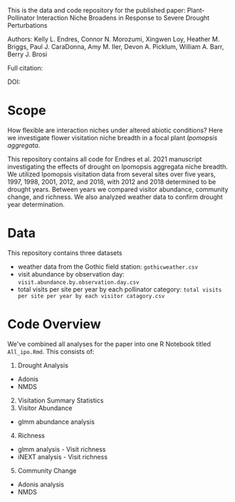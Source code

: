 This is the data and code repository for the published paper: Plant-Pollinator Interaction Niche Broadens in Response to Severe Drought Perturbations

Authors: Kelly L. Endres, Connor N. Morozumi, Xingwen Loy, Heather M. Briggs, Paul J. CaraDonna, Amy M. Iler, Devon A. Picklum, William A. Barr, Berry J. Brosi

Full citation:

DOI:

# Scope

How flexible are interaction niches under altered abiotic conditions? Here we investigate flower visitation niche breadth in a focal plant _Ipomopsis aggregata_.

This repository contains all code for Endres et al. 2021 manuscript investigating the effects of drought on Ipomopsis aggregata niche breadth. We utilized Ipomopsis visitation data from several sites over five years, 1997, 1998, 2001, 2012, and 2018, with 2012 and 2018 determined to be drought years. Between years we compared visitor abundance, community change, and richness. We also analyzed weather data to confirm drought year determination. 

# Data

This repository contains three datasets

* weather data from the Gothic field station: `gothicweather.csv`
* visit abundance by observation day: `visit.abundance.by.observation.day.csv` 
* total visits per site per year by each pollinator category: `total visits per site per year by each visitor catagory.csv`

# Code Overview

We've combined all analyses for the paper into one R Notebook titled `All_ipo.Rmd`. This consists of: 

1. Drought Analysis
+ Adonis
+ NMDS
2. Visitation Summary Statistics
3. Visitor Abundance
+ glmm abundance analysis
4. Richness
+ glmm analysis - Visit richness
+ iNEXT analysis - Visit richness
5. Community Change
+ Adonis analysis
+ NMDS
